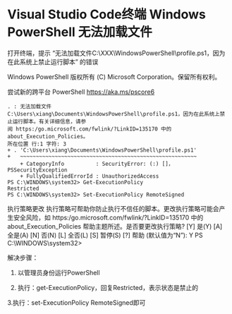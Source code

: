 # Visual Studio Code终端 Windows PowerShell 无法加载文件

打开终端，提示 “无法加载文件C:\XXX\WindowsPowerShell\profile.ps1，因为在此系统上禁止运行脚本” 的错误

Windows PowerShell
版权所有 (C) Microsoft Corporation。保留所有权利。

尝试新的跨平台 PowerShell https://aka.ms/pscore6

```{bash}
. : 无法加载文件 C:\Users\xiang\Documents\WindowsPowerShell\profile.ps1，因为在此系统上禁止运行脚本。有关详细信息，请参
阅 https:/go.microsoft.com/fwlink/?LinkID=135170 中的 about_Execution_Policies。
所在位置 行:1 字符: 3
+ . 'C:\Users\xiang\Documents\WindowsPowerShell\profile.ps1'
+   ~~~~~~~~~~~~~~~~~~~~~~~~~~~~~~~~~~~~~~~~~~~~~~~~~~~~~~~~
    + CategoryInfo          : SecurityError: (:) []，PSSecurityException
    + FullyQualifiedErrorId : UnauthorizedAccess
PS C:\WINDOWS\system32> Get-ExecutionPolicy
Restricted
PS C:\WINDOWS\system32> Set-ExecutionPolicy RemoteSigned
```

执行策略更改
执行策略可帮助你防止执行不信任的脚本。更改执行策略可能会产生安全风险，如 https:/go.microsoft.com/fwlink/?LinkID=135170
中的 about_Execution_Policies 帮助主题所述。是否要更改执行策略?
[Y] 是(Y)  [A] 全是(A)  [N] 否(N)  [L] 全否(L)  [S] 暂停(S)  [?] 帮助 (默认值为“N”): Y
PS C:\WINDOWS\system32>

解决步骤：

1. 以管理员身份运行PowerShell

2. 执行：get-ExecutionPolicy，回复Restricted，表示状态是禁止的

3.执行：set-ExecutionPolicy RemoteSigned即可